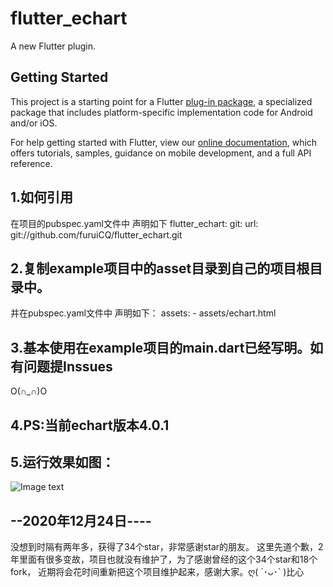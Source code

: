 # flutter_echart

A new Flutter plugin.

## Getting Started

This project is a starting point for a Flutter
[plug-in package](https://flutter.io/developing-packages/),
a specialized package that includes platform-specific implementation code for
Android and/or iOS.

For help getting started with Flutter, view our 
[online documentation](https://flutter.io/docs), which offers tutorials, 
samples, guidance on mobile development, and a full API reference.


## 1.如何引用

在项目的pubspec.yaml文件中
声明如下
flutter_echart:
      git:
        url: git://github.com/furuiCQ/flutter_echart.git
        
## 2.复制example项目中的asset目录到自己的项目根目录中。

并在pubspec.yaml文件中
声明如下：
assets:
    - assets/echart.html
    
## 3.基本使用在example项目的main.dart已经写明。如有问题提Inssues
O(∩_∩)O

## 4.PS:当前echart版本4.0.1

## 5.运行效果如图：

![Image text](https://github.com/furuiCQ/flutter_echart/blob/master/image.png)

## --2020年12月24日----

没想到时隔有两年多，获得了34个star，非常感谢star的朋友。
这里先道个歉，2年里面有很多变故，项目也就没有维护了，为了感谢曾经的这个34个star和18个fork，
近期将会花时间重新把这个项目维护起来，感谢大家。ღ( ´･ᴗ･` )比心

